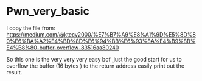 # Pwn_very_basic
I copy the file from:
https://medium.com/@ktecv2000/%E7%B7%A9%E8%A1%9D%E5%8D%80%E6%BA%A2%E4%BD%8D%E6%94%BB%E6%93%8A%E4%B9%8B%E4%B8%80-buffer-overflow-83516aa80240 

So this one is the very very very easy bof ,just the good start for us to overflow the buffer (16 bytes ) to the return address easily print out the result.
